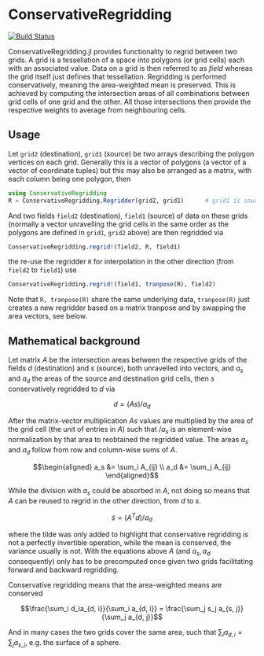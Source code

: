 # ConservativeRegridding

[![Build Status](https://github.com/JuliaGEO/ConservativeRegridding.jl/actions/workflows/CI.yml/badge.svg?branch=main)](https://github.com/JuliaGEO/ConservativeRegridding.jl/actions/workflows/CI.yml?query=branch%3Amain)

ConservativeRegridding.jl provides functionality to regrid between two grids.
A grid is a tessellation of a space into polygons (or grid cells) each with an associated value.
Data on a grid is then referred to as _field_ whereas the grid itself just defines
that tessellation. Regridding is performed conservatively, meaning the area-weighted mean is preserved.
This is achieved by computing the intersection areas of all combinations between grid cells
of one grid and the other. All those intersections then provide the respective weights to
average from neighbouring cells.

## Usage

Let `grid2` (destination), `grid1` (source) be two arrays describing the polygon vertices on each grid.
Generally this is a vector of polygons (a vector of a vector of coordinate tuples) but this may also be
arranged as a matrix, with each column being one polygon, then

```julia
using ConservativeRegridding
R = ConservativeRegridding.Regridder(grid2, grid1)      # grid1 is source, grid2 the destination
```

And two fields `field2` (destination), `field1` (source) of data on these grids (normally a vector
unravelling the grid cells in the same order as the polygons are defined in `grid1`, `grid2` above)
are then regridded via

```julia
ConservativeRegridding.regrid!(field2, R, field1)
```

the re-use the regridder `R` for interpolation in the other direction (from `field2` to `field1`)
use

```julia
ConservativeRegridding.regrid!(field1, tranpose(R), field2)
```

Note that `R, tranpose(R)` share the same underlying data, `tranpose(R)` just creates a
new regridder based on a matrix tranpose and by swapping the area vectors, see below.

## Mathematical background

Let matrix $A$ be the intersection areas between the respective grids of the fields $d$
(destination) and $s$ (source), both unravelled into vectors, and $a_s$ and $a_d$ the areas
of the source and destination grid cells, then $s$ conservatively regridded to $d$ via
```math
d = (A s) / a_d
```
After the matrix-vector multiplication $As$ values are multiplied by the area of the grid cell
(the unit of entries in $A$) such that $/ a_s$ is an element-wise normalization by that area
to reobtained the regridded value. The areas $a_s$ and $a_d$ follow from row and column-wise
sums of $A$.

```math
\begin{aligned}
a_s &= \sum_i A_{ij} \\
a_d &= \sum_j A_{ij}
\end{aligned}
```

While the division with $a_s$ could be absorbed in $A$, not doing so means that $A$
can be reused to regrid in the other direction, from $d$ to $s$.

```math
\tilde{s} = (A^T d) / a_d
```

where the tilde was only added to highlight that conservative regridding is not a
perfectly invertible operation, while the mean is conserved, the variance usually is not.
With the equations above $A$ (and $a_s, a_d$ consequently) only has to be precomputed once
given two grids facilitating forward and backward regridding. 

Conservative regridding means that the area-weighted means are conserved

```math
\frac{\sum_i d_ia_{d, i}}{\sum_i a_{d, i}} = \frac{\sum_j s_j a_{s, j}}{\sum_j a_{d, j}}
```

And in many cases the two grids cover the same area, such that $\sum_i a_{d, i} = \sum_j a_{s, j}$,
e.g. the surface of a sphere.
